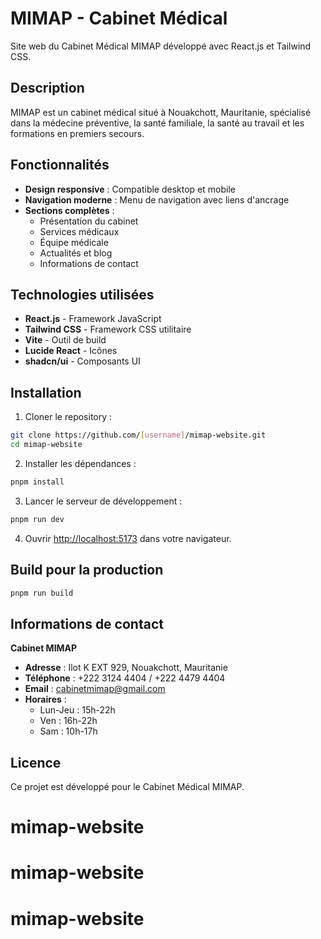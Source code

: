 # MIMAP - Cabinet Médical

Site web du Cabinet Médical MIMAP développé avec React.js et Tailwind CSS.

## Description

MIMAP est un cabinet médical situé à Nouakchott, Mauritanie, spécialisé dans la médecine préventive, la santé familiale, la santé au travail et les formations en premiers secours.

## Fonctionnalités

- **Design responsive** : Compatible desktop et mobile
- **Navigation moderne** : Menu de navigation avec liens d'ancrage
- **Sections complètes** :
  - Présentation du cabinet
  - Services médicaux
  - Équipe médicale
  - Actualités et blog
  - Informations de contact

## Technologies utilisées

- **React.js** - Framework JavaScript
- **Tailwind CSS** - Framework CSS utilitaire
- **Vite** - Outil de build
- **Lucide React** - Icônes
- **shadcn/ui** - Composants UI

## Installation

1. Cloner le repository :
```bash
git clone https://github.com/[username]/mimap-website.git
cd mimap-website
```

2. Installer les dépendances :
```bash
pnpm install
```

3. Lancer le serveur de développement :
```bash
pnpm run dev
```

4. Ouvrir [http://localhost:5173](http://localhost:5173) dans votre navigateur.

## Build pour la production

```bash
pnpm run build
```

## Informations de contact

**Cabinet MIMAP**
- **Adresse** : Ilot K EXT 929, Nouakchott, Mauritanie
- **Téléphone** : +222 3124 4404 / +222 4479 4404
- **Email** : cabinetmimap@gmail.com
- **Horaires** : 
  - Lun-Jeu : 15h-22h
  - Ven : 16h-22h
  - Sam : 10h-17h

## Licence

Ce projet est développé pour le Cabinet Médical MIMAP.

# mimap-website
# mimap-website
# mimap-website
